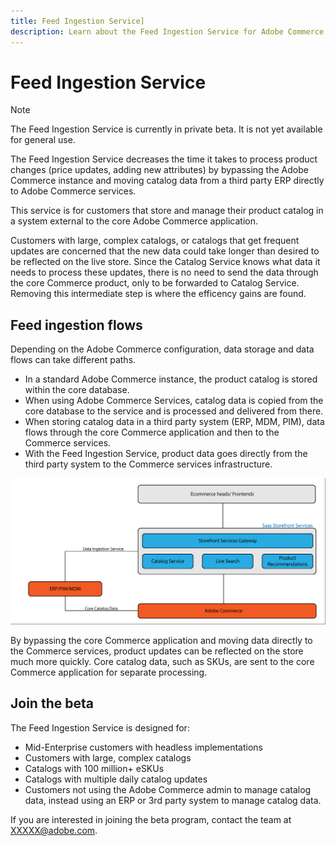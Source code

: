 ```yaml
---
title: Feed Ingestion Service]
description: Learn about the Feed Ingestion Service for Adobe Commerce
---
```


# Feed Ingestion Service

>[!NOTE]
>
>The Feed Ingestion Service is currently in private beta. It is not yet available for general use.

The Feed Ingestion Service decreases the time it takes to process product changes (price updates, adding new attributes) by bypassing the Adobe Commerce instance and moving catalog data from a third party ERP directly to Adobe Commerce services.

This service is for customers that store and manage their product catalog in a system external to the core Adobe Commerce application.

Customers with large, complex catalogs, or catalogs that get frequent updates are concerned that the new data could take longer than desired to be reflected on the live store. Since the Catalog Service knows what data it needs to process these updates, there is no need to send the data through the core Commerce product, only to be forwarded to Catalog Service. Removing this intermediate step is where the efficency gains are found.

## Feed ingestion flows

Depending on the Adobe Commerce configuration, data storage and data flows can take different paths.

* In a standard Adobe Commerce instance, the product catalog is stored within the core database.
* When using Adobe Commerce Services, catalog data is copied from the core database to the service and is processed and delivered from there.
* When storing catalog data in a third party system (ERP, MDM, PIM), data flows through the core Commerce application and then to the Commerce services.
* With the Feed Ingestion Service, product data goes directly from the third party system to the Commerce services infrastructure. 

![Feed ingestion service](assets/feed-ingestion.png)

By bypassing the core Commerce application and moving data directly to the Commerce services, product updates can be reflected on the store much more quickly. Core catalog data, such as SKUs, are sent to the core Commerce application for separate processing.

## Join the beta

The Feed Ingestion Service is designed for:

* Mid-Enterprise customers with headless implementations
* Customers with large, complex catalogs
* Catalogs with 100 million+ eSKUs
* Catalogs with multiple daily catalog updates
* Customers not using the Adobe Commerce admin to manage catalog data, instead using an ERP or 3rd party system to manage catalog data.

If you are interested in joining the beta program, contact the team at XXXXX@adobe.com.
